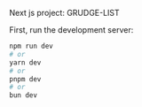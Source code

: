Next js project: GRUDGE-LIST

First, run the development server:

```bash
npm run dev
# or
yarn dev
# or
pnpm dev
# or
bun dev
```
